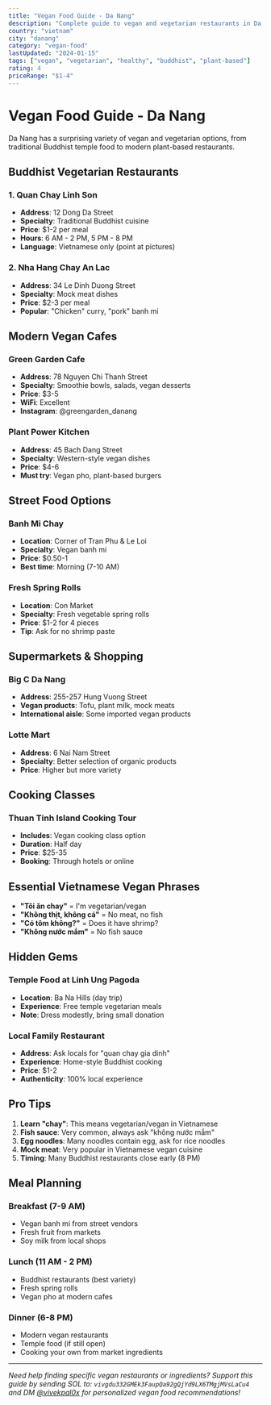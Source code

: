 ```yaml
---
title: "Vegan Food Guide - Da Nang"
description: "Complete guide to vegan and vegetarian restaurants in Da Nang, Vietnam - from Buddhist temples to modern plant-based eateries"
country: "vietnam"
city: "danang"
category: "vegan-food"
lastUpdated: "2024-01-15"
tags: ["vegan", "vegetarian", "healthy", "buddhist", "plant-based"]
rating: 4
priceRange: "$1-4"
---
```


# Vegan Food Guide - Da Nang

Da Nang has a surprising variety of vegan and vegetarian options, from traditional Buddhist temple food to modern plant-based restaurants.

## Buddhist Vegetarian Restaurants

### 1. Quan Chay Linh Son
- **Address**: 12 Dong Da Street
- **Specialty**: Traditional Buddhist cuisine
- **Price**: $1-2 per meal
- **Hours**: 6 AM - 2 PM, 5 PM - 8 PM
- **Language**: Vietnamese only (point at pictures)

### 2. Nha Hang Chay An Lac
- **Address**: 34 Le Dinh Duong Street
- **Specialty**: Mock meat dishes
- **Price**: $2-3 per meal
- **Popular**: "Chicken" curry, "pork" banh mi

## Modern Vegan Cafes

### Green Garden Cafe
- **Address**: 78 Nguyen Chi Thanh Street
- **Specialty**: Smoothie bowls, salads, vegan desserts
- **Price**: $3-5
- **WiFi**: Excellent
- **Instagram**: @greengarden_danang

### Plant Power Kitchen
- **Address**: 45 Bach Dang Street
- **Specialty**: Western-style vegan dishes
- **Price**: $4-6
- **Must try**: Vegan pho, plant-based burgers

## Street Food Options

### Banh Mi Chay
- **Location**: Corner of Tran Phu & Le Loi
- **Specialty**: Vegan banh mi
- **Price**: $0.50-1
- **Best time**: Morning (7-10 AM)

### Fresh Spring Rolls
- **Location**: Con Market
- **Specialty**: Fresh vegetable spring rolls
- **Price**: $1-2 for 4 pieces
- **Tip**: Ask for no shrimp paste

## Supermarkets & Shopping

### Big C Da Nang
- **Address**: 255-257 Hung Vuong Street
- **Vegan products**: Tofu, plant milk, mock meats
- **International aisle**: Some imported vegan products

### Lotte Mart
- **Address**: 6 Nai Nam Street
- **Specialty**: Better selection of organic products
- **Price**: Higher but more variety

## Cooking Classes

### Thuan Tinh Island Cooking Tour
- **Includes**: Vegan cooking class option
- **Duration**: Half day
- **Price**: $25-35
- **Booking**: Through hotels or online

## Essential Vietnamese Vegan Phrases

- **"Tôi ăn chay"** = I'm vegetarian/vegan
- **"Không thịt, không cá"** = No meat, no fish
- **"Có tôm không?"** = Does it have shrimp?
- **"Không nước mắm"** = No fish sauce

## Hidden Gems

### Temple Food at Linh Ung Pagoda
- **Location**: Ba Na Hills (day trip)
- **Experience**: Free temple vegetarian meals
- **Note**: Dress modestly, bring small donation

### Local Family Restaurant
- **Address**: Ask locals for "quan chay gia dinh"
- **Experience**: Home-style Buddhist cooking
- **Price**: $1-2
- **Authenticity**: 100% local experience

## Pro Tips

1. **Learn "chay"**: This means vegetarian/vegan in Vietnamese
2. **Fish sauce**: Very common, always ask "không nước mắm"
3. **Egg noodles**: Many noodles contain egg, ask for rice noodles
4. **Mock meat**: Very popular in Vietnamese vegan cuisine
5. **Timing**: Many Buddhist restaurants close early (8 PM)

## Meal Planning

### Breakfast (7-9 AM)
- Vegan banh mi from street vendors
- Fresh fruit from markets
- Soy milk from local shops

### Lunch (11 AM - 2 PM)
- Buddhist restaurants (best variety)
- Fresh spring rolls
- Vegan pho at modern cafes

### Dinner (6-8 PM)
- Modern vegan restaurants
- Temple food (if still open)
- Cooking your own from market ingredients

---

*Need help finding specific vegan restaurants or ingredients? Support this guide by sending SOL to: `vivgdu332GMEk3FaupQa92gQjYd9LX6TMgjMVsLaCu4` and DM [@vivekpal0x](https://t.me/vivekpal0x) for personalized vegan food recommendations!* 